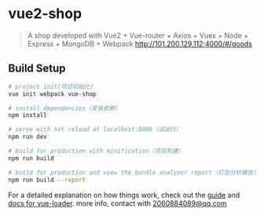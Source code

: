 # vue2-shop

> A shop developed with Vue2 + Vue-router + Axios + Vuex + Node + Express + MongoDB + Webpack
> http://101.200.129.112:4000/#/goods

## Build Setup

``` bash
# project init(项目初始化)
vue init webpack vue-shop

# install dependencies（安装依赖）
npm install

# serve with hot reload at localhost:8080（试运行）
npm run dev

# build for production with minification（项目构建）
npm run build

# build for production and view the bundle analyzer report（打包分析报告）
npm run build --report
```

For a detailed explanation on how things work, check out the [guide](http://vuejs-templates.github.io/webpack/) and [docs for vue-loader](http://vuejs.github.io/vue-loader).
more info, contact with 2060884089@qq.com